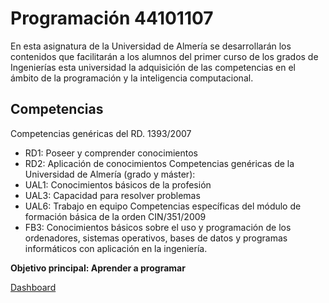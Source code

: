 # Programación 44101107

En esta asignatura de la Universidad de Almería se desarrollarán los contenidos que facilitarán a los alumnos del primer curso de los grados de Ingenierías esta universidad la adquisición de las competencias en el ámbito de la programación y la inteligencia computacional.

## Competencias

Competencias genéricas del RD. 1393/2007
  - RD1: Poseer y comprender conocimientos
  - RD2: Aplicación de conocimientos
Competencias genéricas de la Universidad de Almería (grado y máster):
  - UAL1: Conocimientos básicos de la profesión
  - UAL3: Capacidad para resolver problemas
  - UAL6: Trabajo en equipo
Competencias específicas del módulo de formación básica de la orden CIN/351/2009
  - FB3: Conocimientos básicos sobre el uso y programación de los ordenadores, sistemas operativos, bases de datos y programas informáticos con aplicación en la ingeniería.

**Objetivo principal: Aprender a programar**

[Dashboard](https://github.com/orgs/Programacion-CODIGO-44101107-2022-23/dashboard)

